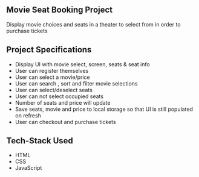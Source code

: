 ## Movie Seat Booking Project

Display movie choices and seats in a theater to select from in order to purchase tickets

## Project Specifications

- Display UI with movie select, screen, seats & seat info
- User can register themselves
- User can select a movie/price
- User can search , sort and filter movie selections
- User can select/deselect seats
- User can not select occupied seats
- Number of seats and price will update
- Save seats, movie and price to local storage so that UI is still populated on refresh
- User can checkout and purchase tickets

## Tech-Stack Used
- HTML
- CSS
- JavaScript    